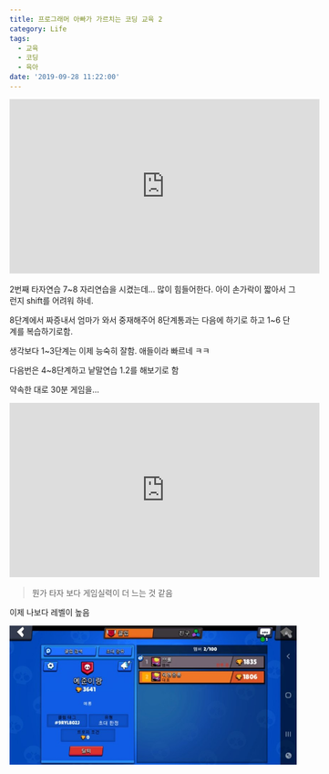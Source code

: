 ```yaml
---
title: 프로그래머 아빠가 가르치는 코딩 교육 2
category: Life
tags:
  - 교육
  - 코딩
  - 육아
date: '2019-09-28 11:22:00'
---
```


<iframe width="544" height="306" src="https://serviceapi.nmv.naver.com/flash/convertIframeTag.nhn?vid=4446485F42FBB873D494E77B8BF50C066627&outKey=V1268758b0266c0ca928942272755ce26674f5e89cab5c9e403f242272755ce26674f" frameborder="no" scrolling="no" title="NaverVideo" allow="autoplay; gyroscope; accelerometer; encrypted-media" allowfullscreen></iframe>

2번째 타자연습 7~8 자리연습을 시켰는데... 많이 힘들어한다.
아이 손가락이 짧아서 그런지 shift를 어려워 하네.

8단계에서 짜증내서 엄마가 와서 중재해주어
8단계통과는 다음에 하기로 하고 1~6 단계를 복습하기로함.

생각보다 1~3단계는 이제 능숙히 잘함.
애들이라 빠르네 ㅋㅋ

다음번은 4~8단계하고 낱말연습 1.2를 해보기로 함

약속한 대로 30분 게임을...

<iframe width="544" height="306" src="https://serviceapi.nmv.naver.com/flash/convertIframeTag.nhn?vid=987CD20AD079D60CD615757BD6F9E80411AA&outKey=V1279bb5eb022345e9bf636d2b3b182180d9138c627be8991c0d336d2b3b182180d91" frameborder="no" scrolling="no" title="NaverVideo" allow="autoplay; gyroscope; accelerometer; encrypted-media" allowfullscreen></iframe>

> 뭔가 타자 보다 게임실력이 더 느는 것 같음

이제 나보다 레벨이 높음

![](./images/codingWithChild2/game-level.jpeg)

​
